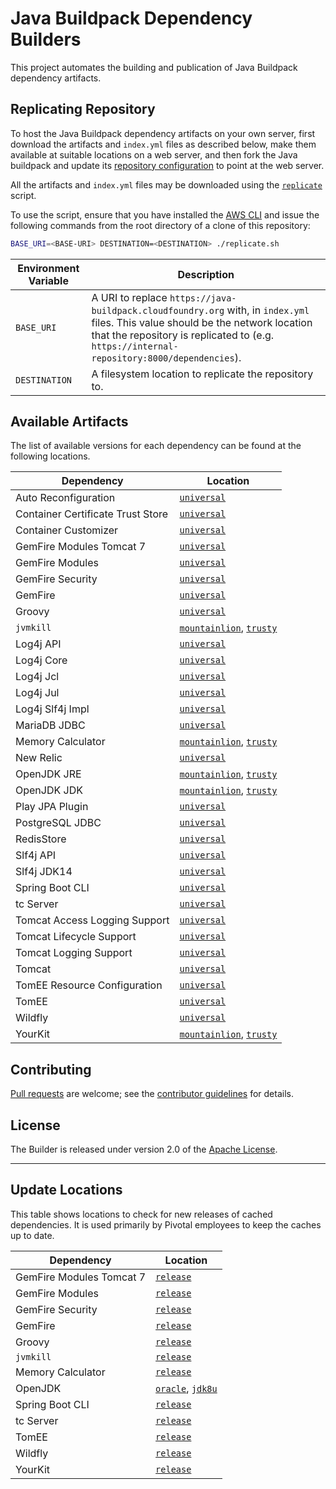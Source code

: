 # Java Buildpack Dependency Builders
This project automates the building and publication of Java Buildpack dependency artifacts.

## Replicating Repository
To host the Java Buildpack dependency artifacts on your own server, first download the artifacts and `index.yml` files as described below, make them available at suitable locations on a web server, and then fork the Java buildpack and update its [repository configuration](https://github.com/cloudfoundry/java-buildpack/blob/master/docs/extending-repositories.md#configuration) to point at the web server.

All the artifacts and `index.yml` files may be downloaded using the [`replicate`](replicate.sh) script.

To use the script, ensure that you have installed the [AWS CLI][c] and issue the following commands from the root directory of a clone of this repository:

```bash
BASE_URI=<BASE-URI> DESTINATION=<DESTINATION> ./replicate.sh
```

| Environment Variable | Description |
| ------ | ----------- |
| `BASE_URI` | A URI to replace `https://java-buildpack.cloudfoundry.org` with, in `index.yml` files.  This value should be the network location that the repository is replicated to (e.g. `https://internal-repository:8000/dependencies`).
| `DESTINATION` | A filesystem location to replicate the repository to.


## Available Artifacts
The list of available versions for each dependency can be found at the following locations.

| Dependency | Location
| ---------- | ---------
| Auto Reconfiguration | [`universal`](https://java-buildpack.cloudfoundry.org/auto-reconfiguration/index.yml)
| Container Certificate Trust Store | [`universal`](https://java-buildpack.cloudfoundry.org/container-certificate-trust-store/index.yml)
| Container Customizer | [`universal`](https://java-buildpack.cloudfoundry.org/container-customizer/index.yml)
| GemFire Modules Tomcat 7| [`universal`](https://java-buildpack.cloudfoundry.org/gem-fire-modules-tomcat7/index.yml)
| GemFire Modules | [`universal`](https://java-buildpack.cloudfoundry.org/gem-fire-modules/index.yml)
| GemFire Security | [`universal`](https://java-buildpack.cloudfoundry.org/gem-fire-security/index.yml)
| GemFire | [`universal`](https://java-buildpack.cloudfoundry.org/gem-fire/index.yml)
| Groovy | [`universal`](https://java-buildpack.cloudfoundry.org/groovy/index.yml)
| `jvmkill` | [`mountainlion`](https://java-buildpack.cloudfoundry.org/jvmkill/mountainlion/x86_64/index.yml), [`trusty`](https://java-buildpack.cloudfoundry.org/jvmkill/trusty/x86_64/index.yml)
| Log4j API | [`universal`](https://java-buildpack.cloudfoundry.org/log4j-api/index.yml)
| Log4j Core | [`universal`](https://java-buildpack.cloudfoundry.org/log4j-core/index.yml)
| Log4j Jcl | [`universal`](https://java-buildpack.cloudfoundry.org/log4j-jcl/index.yml)
| Log4j Jul | [`universal`](https://java-buildpack.cloudfoundry.org/log4j-jul/index.yml)
| Log4j Slf4j Impl | [`universal`](https://java-buildpack.cloudfoundry.org/log4j-slf4j-impl/index.yml)
| MariaDB JDBC | [`universal`](https://java-buildpack.cloudfoundry.org/mariadb-jdbc/index.yml)
| Memory Calculator | [`mountainlion`](https://java-buildpack.cloudfoundry.org/memory-calculator/mountainlion/x86_64/index.yml), [`trusty`](https://java-buildpack.cloudfoundry.org/memory-calculator/trusty/x86_64/index.yml)
| New Relic | [`universal`](https://java-buildpack.cloudfoundry.org/new-relic/index.yml)
| OpenJDK JRE | [`mountainlion`](https://java-buildpack.cloudfoundry.org/openjdk/mountainlion/x86_64/index.yml), [`trusty`](https://java-buildpack.cloudfoundry.org/openjdk/trusty/x86_64/index.yml)
| OpenJDK JDK | [`mountainlion`](https://java-buildpack.cloudfoundry.org/openjdk-jdk/mountainlion/x86_64/index.yml), [`trusty`](https://java-buildpack.cloudfoundry.org/openjdk-jdk/trusty/x86_64/index.yml)
| Play JPA Plugin | [`universal`](https://java-buildpack.cloudfoundry.org/play-jpa-plugin/index.yml)
| PostgreSQL JDBC | [`universal`](https://java-buildpack.cloudfoundry.org/postgresql-jdbc/index.yml)
| RedisStore | [`universal`](https://java-buildpack.cloudfoundry.org/redis-store/index.yml)
| Slf4j API | [`universal`](https://java-buildpack.cloudfoundry.org/slf4j-api/index.yml)
| Slf4j JDK14 | [`universal`](https://java-buildpack.cloudfoundry.org/slf4j-jdk14/index.yml)
| Spring Boot CLI | [`universal`](https://java-buildpack.cloudfoundry.org/spring-boot-cli/index.yml)
| tc Server| [`universal`](https://java-buildpack.cloudfoundry.org/tc-server/index.yml)
| Tomcat Access Logging Support | [`universal`](https://java-buildpack.cloudfoundry.org/tomcat-access-logging-support/index.yml)
| Tomcat Lifecycle Support | [`universal`](https://java-buildpack.cloudfoundry.org/tomcat-lifecycle-support/index.yml)
| Tomcat Logging Support | [`universal`](https://java-buildpack.cloudfoundry.org/tomcat-logging-support/index.yml)
| Tomcat | [`universal`](https://java-buildpack.cloudfoundry.org/tomcat/index.yml)
| TomEE Resource Configuration | [`universal`](https://java-buildpack.cloudfoundry.org/tomee-resource-configuration/index.yml)
| TomEE | [`universal`](https://java-buildpack.cloudfoundry.org/tomee/index.yml)
| Wildfly | [`universal`](https://java-buildpack.cloudfoundry.org/wildfly/index.yml)
| YourKit | [`mountainlion`](https://java-buildpack.cloudfoundry.org/your-kit/mountainlion/x86_64/index.yml), [`trusty`](https://java-buildpack.cloudfoundry.org/your-kit/trusty/x86_64/index.yml)

## Contributing
[Pull requests][p] are welcome; see the [contributor guidelines][g] for details.

## License
The Builder is released under version 2.0 of the [Apache License][a].

[c]: https://aws.amazon.com/cli/
[a]: http://www.apache.org/licenses/LICENSE-2.0
[g]: CONTRIBUTING.md
[p]: http://help.github.com/send-pull-requests
---

## Update Locations
This table shows locations to check for new releases of cached dependencies.  It is used primarily by Pivotal employees to keep the caches up to date.

| Dependency | Location
| ---------- | --------
| GemFire Modules Tomcat 7| [`release`](http://dist.gemstone.com.s3.amazonaws.com/)
| GemFire Modules | [`release`](http://dist.gemstone.com.s3.amazonaws.com/)
| GemFire Security | [`release`](http://dist.gemstone.com.s3.amazonaws.com/)
| GemFire | [`release`](http://dist.gemstone.com.s3.amazonaws.com/)
| Groovy | [`release`](http://groovy-lang.org/download.html)
| `jvmkill` | [`release`](https://github.com/cloudfoundry/jvmkill/releases)
| Memory Calculator | [`release`](https://github.com/cloudfoundry/java-buildpack-memory-calculator/releases)
| OpenJDK | [`oracle`](http://www.oracle.com/technetwork/java/javase/downloads/index.html), [`jdk8u`](http://hg.openjdk.java.net/jdk8u/jdk8u)
| Spring Boot CLI | [`release`](http://repo.springsource.org/release/org/springframework/boot/spring-boot-cli/)
| tc Server | [`release`](https://network.pivotal.io/products/pivotal-tcserver)
| TomEE | [`release`](http://tomee.apache.org/downloads.html)
| Wildfly | [`release`](http://wildfly.org/downloads)
| YourKit | [`release`](https://www.yourkit.com/download)

